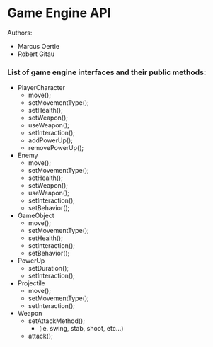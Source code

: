 # Game Engine API

Authors:
* Marcus Oertle
* Robert Gitau

### List of game engine interfaces and their public methods:
* PlayerCharacter
	* move();
	* setMovementType();
	* setHealth();
	* setWeapon();
	* useWeapon();
	* setInteraction();
	* addPowerUp();
	* removePowerUp();
* Enemy
	* move();
	* setMovementType();
	* setHealth();
	* setWeapon();
	* useWeapon();
	* setInteraction();
	* setBehavior();
* GameObject
	* move();
	* setMovementType();
	* setHealth();
	* setInteraction();
	* setBehavior();
* PowerUp
	* setDuration();
	* setInteraction();
* Projectile
	* move();
	* setMovementType();
	* setInteraction();
* Weapon
	* setAttackMethod();
		* (ie. swing, stab, shoot, etc...)
	* attack();